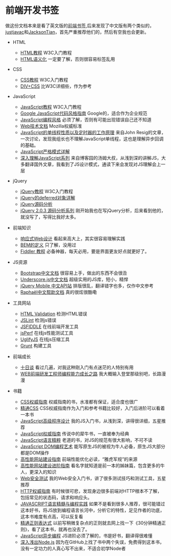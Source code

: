 # 前端开发书签

做这份文档本来是看了英文版的[前端书签](https://github.com/dypsilon/frontend-dev-bookmarks?source=cc),后来发现了中文版有两个类似的，[justjavac](https://github.com/justjavac/free-programming-books-zh_CN)和[JacksonTian](https://github.com/JacksonTian/fks)，首先严重推荐他们的，然后有空我也会更新。

+ HTML
  + [HTML教程](http://www.w3school.com.cn/html/) W3C入门教程
  + [HTML语义化](http://justineo.github.io/slideshows/semantic-html/) 一定要了解，否则很容易标签乱用

+ CSS
  + [CSS教程](http://www.w3school.com.cn/css/index.asp) W3C入门教程
  + [DIV+CSS](http://www.divcss5.com/) 比W3C详细些，作为参考

+ JavaScript
  + [JavaScript教程](http://www.w3school.com.cn/js/index.asp) W3C入门教程
  + [Google JavaScript代码风格指南](http://chajn.org/jsguide/javascriptguide.html) Google的，适合作为企业规范
  + [JavaScript编程风格](http://www.ruanyifeng.com/blog/2012/04/javascript_programming_style.html) 必须了解，否则有可能出现错误自己还不知道
  + [Web技术文档](https://developer.mozilla.org/zh-CN/docs/Web) Mozilla权威标准
  + [JavaScript的单线程性质以及定时器的工作原理](http://www.phpweblog.net/rainman/archive/2009/01/05/6267.html) 来自John Resig的文章，一次讨论，发现我组长也不理解JavaScript单线程，这也是理解异步回调的基础。
  + [JavaScript严格模式详解](http://www.ruanyifeng.com/blog/2013/01/javascript_strict_mode.html)
  + [深入理解JavaScript系列](http://www.cnblogs.com/TomXu/archive/2011/12/15/2288411.html) 来自博客园的汤姆大叔，从浅到深的讲解JS，大多翻译国外文章，我看到了JS设计模式，通读下来会发现对JS理解会上一层
 
+ jQuery
  + [jQuery教程](http://www.w3school.com.cn/jquery/) W3C入门教程
  + [jQuery的deferred对象详解](http://www.ruanyifeng.com/blog/2011/08/a_detailed_explanation_of_jquery_deferred_object.html)
  + [jQuery源码分析](http://www.cnblogs.com/nuysoft/archive/2011/11/14/2248023.html)
  + [jQuery 2.0.3 源码分析系列](http://www.cnblogs.com/aaronjs/p/3279314.html) 刚开始我也在写jQuery分析，后来看到他的，就没写了，写得比我好太多。

+ 前端知识
  + [响应式Web设计](http://beforweb.com/node/6) 看起来高大上，其实很容易理解实践
  + [BEM的定义](http://www.w3cplus.com/css/bem-definitions.html) 只了解，没用过
  + [Fiddler 教程](http://www.cnblogs.com/tankxiao/archive/2012/02/06/2337728.html) 必备神器，每天必用，要是界面更友好点就更好了。

+ JS资源
  + [Bootstrap中文文档](http://www.bootcss.com/) 很容易上手，做出的东西不会很丑
  + [Underscore.js中文文档](http://www.css88.com/doc/underscore/) 超级实用的JS库，短小，精悍
  + [jQuery Mobile 中文API站](http://www.jqmapi.com/) 排版很乱，翻译错字也多，仅作中文参考
  + [Raphaël中文帮助文档](http://lab.julying.com/raphael-js/docs/) 真的很炫很酷嘞

+ 工具网站
  + [HTML Validation](http://validator.w3.org/) 检测HTML错误
  + [JSLint](http://www.jslint.com/) 检测js错误
  + [JSFIDDLE](http://jsfiddle.net/) 在线前端开发工具
  + [jsPerf](http://jsperf.com/) 在线js性能测试工具
  + [UglifyJS](http://marijnhaverbeke.nl/uglifyjs) 在线js压缩工具
  + [Grunt](http://www.gruntjs.org/article/home.html) 构建工具
 
+ 前端成长
  + [十日谈](http://hi.baidu.com/lijing00333/item/1c28309d8b46c7d41e427118) 看过几遍，对我这种刚入门有点迷茫的人特别有用
  + [WEB前端研发工程师编程能力成长之路](http://targetkiller.net/how-to-be-a-good-frontender/) 我大概输入登堂那级别吧，长路漫漫

+ 书籍
  + [CSS权威指南](http://book.douban.com/subject/1240134/) 权威指南的书，水准都有保证，适合度也很广
  + [精通CSS](http://book.douban.com/subject/4736167/) CSS权威指南作为入门和参考书籍比较好，入门后进阶可以看着一本书
  + [JavaScript高级程序设计](http://book.douban.com/subject/10546125/) 我的JS入门书，从浅到深，讲得很详细，五星推荐
  + [JavaScript权威指南](http://book.douban.com/subject/10549733/) 传说中的犀牛书，一直被奉为经典
  + [JavaScript语言精粹](http://book.douban.com/subject/3590768/) 老道的书，对JS的规范有很大影响，不可不读
  + [JavaScript DOM编程艺术](http://book.douban.com/subject/1921890/) 能写原生JS的被视为牛人必备，原生JS大部分都是DOM操作
  + [高性能网站建设指南](http://book.douban.com/subject/3132277/) 前端性能优化必读，“雅虎军规”的来源
  + [高性能网站建设进阶指南](http://book.douban.com/subject/4719162/) 看名字就知道是前一本的姊妹篇，包含更多的牛人，更深入的知识
  + [Web安全测试](http://book.douban.com/subject/4725272/) 我的Web安全入门书，讲了很多测试技巧和测试工具，五星推荐
  + [HTTP权威指南](http://book.douban.com/subject/10746113/) 有时候很可悲，发现身边很多前端对HTTP根本不了解，包括常见的状态码，请求和响应头。
  + [JAVASCRIPT语言精髓与编程实践](http://book.douban.com/subject/3012828/) 如果不是看到很多人推荐，很可能错过这本好书，将JS放到编程语言长河中，分析它的特性，足见作者的功底，这本书难度有点高，可以反复看
  + [精通正则表达式](http://book.douban.com/subject/2154713/) 以前写稍微复杂点的正则就去网上找一下《30分钟精通正则》，看了这本书，就再也没去了。
  + [JavaScript异步编程](http://book.douban.com/subject/24319975/) JS进阶必须了解的，书是好书，翻译得很难懂
  + [深入浅出Node.js](http://book.douban.com/subject/25768396/) 因为在GitHub上找了书中两个失误，免费得到这本书，没有一定功力的人真心写不出来，不适合初学Node者
  
  



